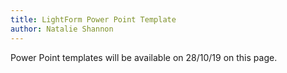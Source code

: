 ```yaml
---
title: LightForm Power Point Template
author: Natalie Shannon
---
```

Power Point templates will be available on 28/10/19 on this page.  
